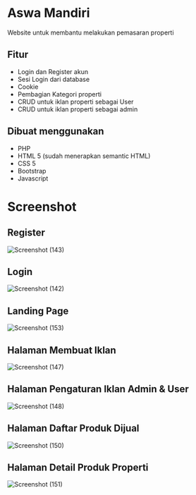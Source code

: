 # Aswa Mandiri
Website untuk membantu melakukan pemasaran properti

## Fitur
* Login dan Register akun
* Sesi Login dari database
* Cookie
* Pembagian Kategori properti
* CRUD untuk iklan properti sebagai User
* CRUD untuk iklan properti sebagai admin

## Dibuat menggunakan
* PHP
* HTML 5 (sudah menerapkan semantic HTML)
* CSS 5
* Bootstrap
* Javascript

# Screenshot
## Register
![Screenshot (143)](https://github.com/naufal-faiz/Agent-Property/assets/140083325/ac86ab29-9a30-41f3-9090-f320e8e1ac32)

## Login
![Screenshot (142)](https://github.com/naufal-faiz/Agent-Property/assets/140083325/3a58fed6-8fe0-4b0f-96e2-1cef5a98065d)

## Landing Page
![Screenshot (153)](https://github.com/naufal-faiz/Agent-Property/assets/140083325/5467aa38-777e-4d4c-bf93-0822e62963ad)

## Halaman Membuat Iklan
![Screenshot (147)](https://github.com/naufal-faiz/Agent-Property/assets/140083325/c72bb755-1441-4c0e-b92b-b9a812b4718e)

## Halaman Pengaturan Iklan Admin & User
![Screenshot (148)](https://github.com/naufal-faiz/Agent-Property/assets/140083325/5421c93f-c487-4d62-ad5b-b97e9994f551)

## Halaman Daftar Produk Dijual
![Screenshot (150)](https://github.com/naufal-faiz/Agent-Property/assets/140083325/da3ea8ff-d573-4f37-b923-3f2e97160543)

## Halaman Detail Produk Properti
![Screenshot (151)](https://github.com/naufal-faiz/Agent-Property/assets/140083325/0eb7265e-d5ca-4693-a6bf-2c7fb6b8b4e8)
